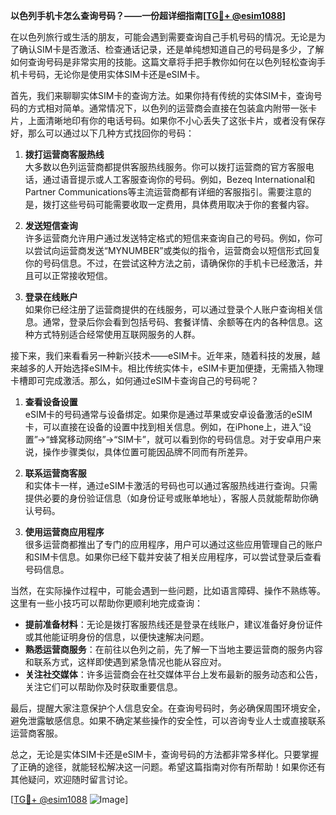 **以色列手机卡怎么查询号码？——一份超详细指南[[TG💪+ @esim1088](https://t.me/s/esim1088)]**

在以色列旅行或生活的朋友，可能会遇到需要查询自己手机号码的情况。无论是为了确认SIM卡是否激活、检查通话记录，还是单纯想知道自己的号码是多少，了解如何查询号码是非常实用的技能。这篇文章将手把手教你如何在以色列轻松查询手机卡号码，无论你是使用实体SIM卡还是eSIM卡。

首先，我们来聊聊实体SIM卡的查询方法。如果你持有传统的实体SIM卡，查询号码的方式相对简单。通常情况下，以色列的运营商会直接在包装盒内附带一张卡片，上面清晰地印有你的电话号码。如果你不小心丢失了这张卡片，或者没有保存好，那么可以通过以下几种方式找回你的号码：

1. **拨打运营商客服热线**  
   大多数以色列运营商都提供客服热线服务。你可以拨打运营商的官方客服电话，通过语音提示或人工客服查询你的号码。例如，Bezeq International和Partner Communications等主流运营商都有详细的客服指引。需要注意的是，拨打这些号码可能需要收取一定费用，具体费用取决于你的套餐内容。

2. **发送短信查询**  
   许多运营商允许用户通过发送特定格式的短信来查询自己的号码。例如，你可以尝试向运营商发送“MYNUMBER”或类似的指令，运营商会以短信形式回复你的号码信息。不过，在尝试这种方法之前，请确保你的手机卡已经激活，并且可以正常接收短信。

3. **登录在线账户**  
   如果你已经注册了运营商提供的在线服务，可以通过登录个人账户查询相关信息。通常，登录后你会看到包括号码、套餐详情、余额等在内的各种信息。这种方式特别适合经常使用互联网服务的人群。

接下来，我们来看看另一种新兴技术——eSIM卡。近年来，随着科技的发展，越来越多的人开始选择eSIM卡。相比传统实体卡，eSIM卡更加便捷，无需插入物理卡槽即可完成激活。那么，如何通过eSIM卡查询自己的号码呢？

1. **查看设备设置**  
   eSIM卡的号码通常与设备绑定。如果你是通过苹果或安卓设备激活的eSIM卡，可以直接在设备的设置中找到相关信息。例如，在iPhone上，进入“设置”→“蜂窝移动网络”→“SIM卡”，就可以看到你的号码信息。对于安卓用户来说，操作步骤类似，具体位置可能因品牌不同而有所差异。

2. **联系运营商客服**  
   和实体卡一样，通过eSIM卡激活的号码也可以通过客服热线进行查询。只需提供必要的身份验证信息（如身份证号或账单地址），客服人员就能帮助你确认号码。

3. **使用运营商应用程序**  
   很多运营商都推出了专门的应用程序，用户可以通过这些应用管理自己的账户和SIM卡信息。如果你已经下载并安装了相关应用程序，可以尝试登录后查看号码信息。

当然，在实际操作过程中，可能会遇到一些问题，比如语言障碍、操作不熟练等。这里有一些小技巧可以帮助你更顺利地完成查询：

- **提前准备材料**：无论是拨打客服热线还是登录在线账户，建议准备好身份证件或其他能证明身份的信息，以便快速解决问题。
- **熟悉运营商服务**：在前往以色列之前，先了解一下当地主要运营商的服务内容和联系方式，这样即使遇到紧急情况也能从容应对。
- **关注社交媒体**：许多运营商会在社交媒体平台上发布最新的服务动态和公告，关注它们可以帮助你及时获取重要信息。

最后，提醒大家注意保护个人信息安全。在查询号码时，务必确保周围环境安全，避免泄露敏感信息。如果不确定某些操作的安全性，可以咨询专业人士或直接联系运营商客服。

总之，无论是实体SIM卡还是eSIM卡，查询号码的方法都非常多样化。只要掌握了正确的途径，就能轻松解决这一问题。希望这篇指南对你有所帮助！如果你还有其他疑问，欢迎随时留言讨论。

[[TG💪+ @esim1088](https://t.me/s/esim1088) ![Image](https://i.postimg.cc/4NQfJmqS/Snipaste-2025-05-13-00-14-12.png)]